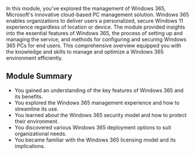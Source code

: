 

In this module, you've explored the management of Windows 365, Microsoft's innovative cloud-based PC management solution. Windows 365 enables organizations to deliver users a personalized, secure Windows 11 experience regardless of location or device. The module provided insights into the essential features of Windows 365, the process of setting up and managing the service, and methods for configuring and securing Windows 365 PCs for end users. This comprehensive overview equipped you with the knowledge and skills to manage and optimize a Windows 365 environment efficiently.

## Module Summary
- You gained an understanding of the key features of Windows 365 and its benefits.
- You explored the Windows 365 management experience and how to streamline its use.
- You learned about the Windows 365 security model and how to protect their environment.
- You discovered various Windows 365 deployment options to suit organizational needs.
- You became familiar with the Windows 365 licensing model and its implications.
